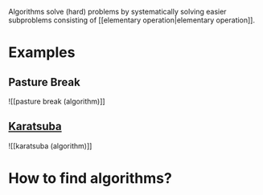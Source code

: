 
Algorithms solve (hard) problems by systematically solving easier subproblems consisting of [[elementary operation|elementary operation]].
 

# Examples

## Pasture Break
![[pasture break (algorithm)]]

## [Karatsuba](https://en.wikipedia.org/wiki/Karatsuba_algorithm)
![[karatsuba (algorithm)]]

# How to find algorithms?

